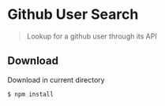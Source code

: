 Github User Search
==================

> Lookup for a github user through its API

## Download
Download in current directory
```sh
$ npm install
```
